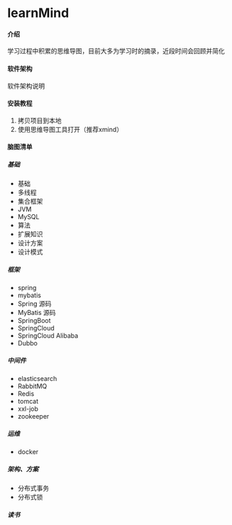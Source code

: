 # learnMind

#### 介绍
学习过程中积累的思维导图，目前大多为学习时的摘录，近段时间会回顾并简化

#### 软件架构
软件架构说明


#### 安装教程

1.  拷贝项目到本地
2.  使用思维导图工具打开（推荐xmind）

#### 脑图清单
##### 基础
- 基础
- 多线程
- 集合框架
- JVM
- MySQL
- 算法
- 扩展知识
- 设计方案
- 设计模式

##### 框架
- spring
- mybatis
- Spring 源码
- MyBatis 源码
- SpringBoot
- SpringCloud
- SpringCloud Alibaba
- Dubbo

##### 中间件
- elasticsearch
- RabbitMQ
- Redis
- tomcat
- xxl-job
- zookeeper


##### 运维
- docker


##### 架构、方案
- 分布式事务
- 分布式锁

##### 读书


